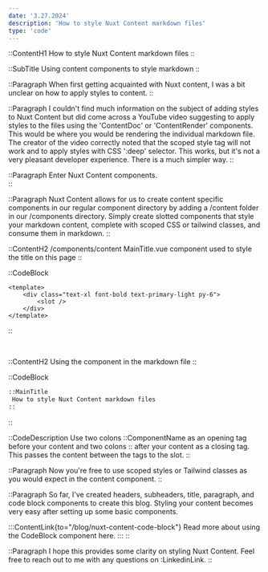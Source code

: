 ```yaml
---
date: '3.27.2024'
description: 'How to style Nuxt Content markdown files'
type: 'code'
---
```


::ContentH1
How to style Nuxt Content markdown files
::

::SubTitle
Using content components to style markdown
::

::Paragraph
When first getting acquainted with Nuxt content, I was a bit unclear on how to apply styles to content.
::

::Paragraph
I couldn't find much information on the subject of adding styles to Nuxt Content but did come across a YouTube video suggesting to apply styles to the files using the 'ContentDoc' or 'ContentRender' components.
This would be where you would be rendering the individual markdown file.
The creator of the video correctly noted that the scoped style tag will not work and to apply styles with CSS ':deep' selector.
This works, but it's not a very pleasant developer experience.
There is a much simpler way.
::

::Paragraph
Enter Nuxt Content components.  
::

::Paragraph 
Nuxt Content allows for us to create content specific components in our regular component directory by adding a /content folder in our /components directory.
Simply create slotted components that style your markdown content, complete with scoped CSS or tailwind classes, and consume them in markdown.
::

::ContentH2
/components/content MainTitle.vue component used to style the title on this page
::

::CodeBlock
```vue
<template>
    <div class="text-xl font-bold text-primary-light py-6">
        <slot />
    </div>
</template>
```
::

<br />

::ContentH2
Using the component in the markdown file
::

::CodeBlock
```markdown
::MainTitle
 How to style Nuxt Content markdown files
::
```
::

::CodeDescription
Use two colons ::ComponentName as an opening tag before your content and two colons :: after your content as a closing tag.
This passes the content between the tags to the slot.
::

::Paragraph
Now you're free to use scoped styles or Tailwind classes as you would expect in the content component.
::

::Paragraph
So far, I've created headers, subheaders, title, paragraph, and code block components to create this blog.
Styling your content becomes very easy after setting up some basic components.

:::ContentLink{to="/blog/nuxt-content-code-block"}
Read more about using the CodeBlock component here.
:::
::

::Paragraph
I hope this provides some clarity on styling Nuxt Content.  Feel free to reach out to me with any questions on :LinkedinLink.
::



